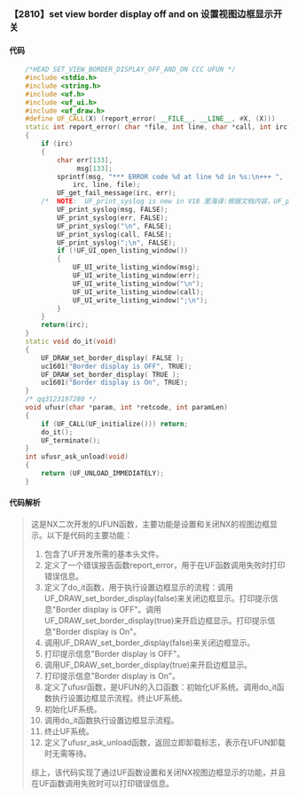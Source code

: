 ### 【2810】set view border display off and on 设置视图边框显示开关

#### 代码

```cpp
    /*HEAD SET_VIEW_BORDER_DISPLAY_OFF_AND_ON CCC UFUN */  
    #include <stdio.h>  
    #include <string.h>  
    #include <uf.h>  
    #include <uf_ui.h>  
    #include <uf_draw.h>  
    #define UF_CALL(X) (report_error( __FILE__, __LINE__, #X, (X)))  
    static int report_error( char *file, int line, char *call, int irc)  
    {  
        if (irc)  
        {  
            char err[133],  
                 msg[133];  
            sprintf(msg, "*** ERROR code %d at line %d in %s:\n+++ ",  
                irc, line, file);  
            UF_get_fail_message(irc, err);  
        /*  NOTE:  UF_print_syslog is new in V18 里海译:根据文档内容，UF_print_syslog是V18版本新增的函数。 */  
            UF_print_syslog(msg, FALSE);  
            UF_print_syslog(err, FALSE);  
            UF_print_syslog("\n", FALSE);  
            UF_print_syslog(call, FALSE);  
            UF_print_syslog(";\n", FALSE);  
            if (!UF_UI_open_listing_window())  
            {  
                UF_UI_write_listing_window(msg);  
                UF_UI_write_listing_window(err);  
                UF_UI_write_listing_window("\n");  
                UF_UI_write_listing_window(call);  
                UF_UI_write_listing_window(";\n");  
            }  
        }  
        return(irc);  
    }  
    static void do_it(void)  
    {  
        UF_DRAW_set_border_display( FALSE );   
        uc1601("Border display is OFF", TRUE);  
        UF_DRAW_set_border_display( TRUE );   
        uc1601("Border display is On", TRUE);  
    }  
    /* qq3123197280 */  
    void ufusr(char *param, int *retcode, int paramLen)  
    {  
        if (UF_CALL(UF_initialize())) return;  
        do_it();  
        UF_terminate();  
    }  
    int ufusr_ask_unload(void)  
    {  
        return (UF_UNLOAD_IMMEDIATELY);  
    }

```

#### 代码解析

> 这是NX二次开发的UFUN函数，主要功能是设置和关闭NX的视图边框显示。以下是代码的主要功能：
>
> 1. 包含了UF开发所需的基本头文件。
> 2. 定义了一个错误报告函数report_error，用于在UF函数调用失败时打印错误信息。
> 3. 定义了do_it函数，用于执行设置边框显示的流程：调用UF_DRAW_set_border_display(false)来关闭边框显示。打印提示信息"Border display is OFF"。调用UF_DRAW_set_border_display(true)来开启边框显示。打印提示信息"Border display is On"。
> 4. 调用UF_DRAW_set_border_display(false)来关闭边框显示。
> 5. 打印提示信息"Border display is OFF"。
> 6. 调用UF_DRAW_set_border_display(true)来开启边框显示。
> 7. 打印提示信息"Border display is On"。
> 8. 定义了ufusr函数，是UFUN的入口函数：初始化UF系统。调用do_it函数执行设置边框显示流程。终止UF系统。
> 9. 初始化UF系统。
> 10. 调用do_it函数执行设置边框显示流程。
> 11. 终止UF系统。
> 12. 定义了ufusr_ask_unload函数，返回立即卸载标志，表示在UFUN卸载时无需等待。
>
> 综上，该代码实现了通过UF函数设置和关闭NX视图边框显示的功能，并且在UF函数调用失败时可以打印错误信息。
>

